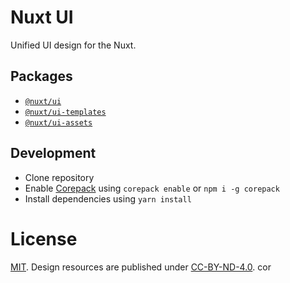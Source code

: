 # Nuxt UI

Unified UI design for the Nuxt.

## Packages

- [`@nuxt/ui`](./packages/components)
- [`@nuxt/ui-templates`](./packages/templates)
- [`@nuxt/ui-assets`](./packages/assets)

## Development

- Clone repository
- Enable [Corepack](https://github.com/nodejs/corepack) using `corepack enable` or `npm i -g corepack`
- Install dependencies using `yarn install`

# License

[MIT](./LICENSE).
Design resources are published under [CC-BY-ND-4.0](http://creativecommons.org/licenses/by-nd/4.0/).
cor
